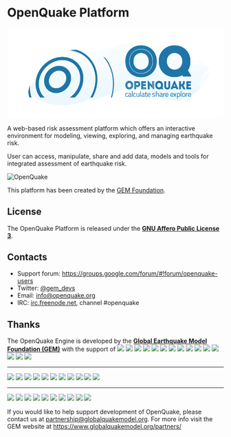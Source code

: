 OpenQuake Platform
==================

![OpenQuake Logo](https://github.com/gem/oq-infrastructure/blob/master/logos/oq-logo.png)

A web-based risk assessment platform which offers an interactive environment for modeling, viewing, exploring, and managing earthquake risk.

User can access, manipulate, share and add data, models and tools for integrated assessment of earthquake risk.

![OpenQuake](http://storage.globalquakemodel.org/media/cms_page_media/15/OQ-workflows_1.png.530x400_q85_crop.jpg)

This platform has been created by the [GEM Foundation](http://storage.globalquakemodel.org/gem/).


## License

The OpenQuake Platform is released under the **[GNU Affero Public License 3](https://github.com/gem/oq-platform/blob/master/LICENSE.md)**.

## Contacts

* Support forum: https://groups.google.com/forum/#!forum/openquake-users
* Twitter: [@gem_devs](https://twitter.com/gem_devs)
* Email: info@openquake.org
* IRC: [irc.freenode.net](https://webchat.freenode.net/), channel #openquake

## Thanks

The OpenQuake Engine is developed by the **[Global Earthquake Model Foundation (GEM)](http://gem.foundation)** with the support of
![](https://github.com/gem/oq-infrastructure/tree/master/logos/aus.png)
![](https://github.com/gem/oq-infrastructure/tree/master/logos/cidigen.png)
![](https://github.com/gem/oq-infrastructure/tree/master/logos/sg_170x104.jpg)
![](https://github.com/gem/oq-infrastructure/tree/master/logos/gfz.png)
![](https://github.com/gem/oq-infrastructure/tree/master/logos/pcn.jpg)
![](https://github.com/gem/oq-infrastructure/tree/master/logos/nied.png)
![](https://github.com/gem/oq-infrastructure/tree/master/logos/nset.png)
![](https://github.com/gem/oq-infrastructure/tree/master/logos/morst.jpg)
![](https://github.com/gem/oq-infrastructure/tree/master/logos/RCN.jpg)
![](https://github.com/gem/oq-infrastructure/tree/master/logos/swiss_1.jpg)
![](https://github.com/gem/oq-infrastructure/tree/master/logos/tem.jpg)
![](https://github.com/gem/oq-infrastructure/tree/master/logos/TCIP-01.png)
![](https://github.com/gem/oq-infrastructure/tree/master/logos/nerc.png)
![](https://github.com/gem/oq-infrastructure/tree/master/logos/usaid_BsOsE8Z_QZnaG6c.jpg)
![](https://github.com/gem/oq-infrastructure/tree/master/logos/FUNVISIS_GEM_logo.png)

***

![](https://github.com/gem/oq-infrastructure/tree/master/logos/FMGlobal.jpg)
![](https://github.com/gem/oq-infrastructure/tree/master/logos/hannoverRe.jpg)
![](https://github.com/gem/oq-infrastructure/tree/master/logos/Nephila.jpg)
![](https://github.com/gem/oq-infrastructure/tree/master/logos/munichre_HwOCwR4.jpg)
![](https://github.com/gem/oq-infrastructure/tree/master/logos/zurich_3eh504q.jpg)
![](https://github.com/gem/oq-infrastructure/tree/master/logos/Air_JlQh6Ke.jpg)
![](https://github.com/gem/oq-infrastructure/tree/master/logos/sur_170x104.jpg)
![](https://github.com/gem/oq-infrastructure/tree/master/logos/EUCENTRE_BRAw8x4.jpg)
![](https://github.com/gem/oq-infrastructure/tree/master/logos/GiroJ.jpg)
![](https://github.com/gem/oq-infrastructure/tree/master/logos/arup.jpg)
![](https://github.com/gem/oq-infrastructure/tree/master/logos/OYO_1.jpg)

***

![](https://github.com/gem/oq-infrastructure/tree/master/logos/OECD.jpg)
![](https://github.com/gem/oq-infrastructure/tree/master/logos/worldbank_2.jpg)
![](https://github.com/gem/oq-infrastructure/tree/master/logos/ISDR.jpg)
![](https://github.com/gem/oq-infrastructure/tree/master/logos/Unesco.jpg)
![](https://github.com/gem/oq-infrastructure/tree/master/logos/iaspei.jpg)
![](https://github.com/gem/oq-infrastructure/tree/master/logos/iaee.jpg)
![](https://github.com/gem/oq-infrastructure/tree/master/logos/istructe.jpg)
![](https://github.com/gem/oq-infrastructure/tree/master/logos/cssc.jpg)
![](https://github.com/gem/oq-infrastructure/tree/master/logos/IRDRICSU.png)
![](https://github.com/gem/oq-infrastructure/tree/master/logos/EERI_GEM.png)

If you would like to help support development of OpenQuake, please contact us at [partnership@globalquakemodel.org](mailto:partnership@globalquakemodel.org).
For more info visit the GEM website at https://www.globalquakemodel.org/partners/
